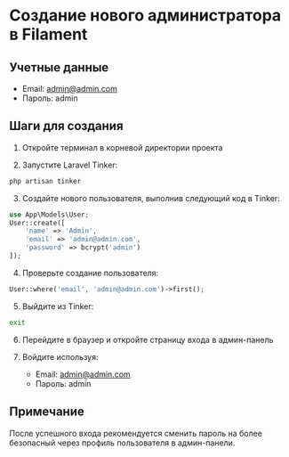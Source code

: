 # Создание нового администратора в Filament

## Учетные данные

-   Email: admin@admin.com
-   Пароль: admin

## Шаги для создания

1. Откройте терминал в корневой директории проекта

2. Запустите Laravel Tinker:

```bash
php artisan tinker
```

3. Создайте нового пользователя, выполнив следующий код в Tinker:

```php
use App\Models\User;
User::create([
    'name' => 'Admin',
    'email' => 'admin@admin.com',
    'password' => bcrypt('admin')
]);
```

4. Проверьте создание пользователя:

```php
User::where('email', 'admin@admin.com')->first();
```

5. Выйдите из Tinker:

```bash
exit
```

6. Перейдите в браузер и откройте страницу входа в админ-панель

7. Войдите используя:
    - Email: admin@admin.com
    - Пароль: admin

## Примечание

После успешного входа рекомендуется сменить пароль на более безопасный через профиль пользователя в админ-панели.
